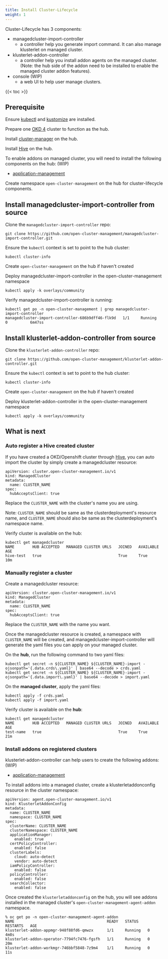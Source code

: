 ```yaml
---
title: Install Cluster-Lifecycle
weight: 1
---
```


Cluster-Lifecycle has 3 components:
- managedcluster-import-controller
  - a controller help you generate import command. It can also manage klusterlet on managed cluster.
- klusterlet-addon-controller
  - a controller help you install addon agents on the managed cluster. (Note: the hub side of the addon need to be installed to enable the managed cluster addon features).
- console (WIP)
  - a web UI to help user manage clusters.

<!-- spellchecker-disable -->

{{< toc >}}

<!-- spellchecker-enable -->

## Prerequisite

Ensure [kubectl](https://kubernetes.io/docs/tasks/tools/install-kubectl) and [kustomize](https://kubernetes-sigs.github.io/kustomize/installation) are installed.

Prepare one [OKD 4](https://www.okd.io/) cluster to function as the hub.

Install [cluster-manager](install-hub.md) on the hub.

Install [Hive](https://github.com/openshift/hive/blob/master/docs/install.md#installing-community-release-via-operatorhub) on the hub.

To enable addons on managed cluster, you will need to install the following components on the hub: (WIP)
- [application-management](install-application.md)

Create namespace `open-cluster-management` on the hub for cluster-lifecycle components.

## Install managedcluster-import-controller from source

Clone the `managedcluster-import-controller` repo:

```Shell
git clone https://github.com/open-cluster-management/managedcluster-import-controller.git
```

Ensure the `kubectl` context is set to point to the hub cluster:

```Shell
kubectl cluster-info
```

Create `open-cluster-management` on the hub if haven't created

Deploy managedcluster-import-controller in the open-cluster-management namespace

```Shell
kubectl apply -k overlays/community
```

Verify managedcluster-import-controller is running:
```Shell
kubectl get po -n open-cluster-management | grep managedcluster-import-controller   
managedcluster-import-controller-686b9dff46-flk9d   1/1     Running   0          6m47ss
```

## Install klusterlet-addon-controller from source

Clone the `klusterlet-addon-controller` repo:

```Shell
git clone https://github.com/open-cluster-management/klusterlet-addon-controller.git
```

Ensure the `kubectl` context is set to point to the hub cluster:

```Shell
kubectl cluster-info
```

Create `open-cluster-management` on the hub if haven't created

Deploy klusterlet-addon-controller in the open-cluster-management namespace

```Shell
kubectl apply -k overlays/community
```

## What is next

### Auto register a Hive created cluster
If you have created a OKD/Openshift cluster through [Hive](https://github.com/openshift/hive/blob/master/docs/using-hive.md#using-hive), you can auto import the cluster by simply create a managedcluster resource:

```
apiVersion: cluster.open-cluster-management.io/v1
kind: ManagedCluster
metadata:
  name: CLUSTER_NAME
spec:
  hubAcceptsClient: true
```
Replace the `CLUSTER_NAME` with the cluster's name you are using.

Note: `CLUSTER_NAME` should be same as the clusterdeployment's resource name, and `CLUSTER_NAME` should also be same as the clusterdeployment's namespace name.

Verify cluster is available on the hub:
```Shell
kubectl get managedcluster                                                                                                    
NAME        HUB ACCEPTED   MANAGED CLUSTER URLS   JOINED   AVAILABLE   AGE
hive-test   true                                  True     True        10m

```


### Manually register a cluster

Create a managedcluster resource:

```
apiVersion: cluster.open-cluster-management.io/v1
kind: ManagedCluster
metadata:
  name: CLUSTER_NAME
spec:
  hubAcceptsClient: true
```

Replace the `CLUSTER_NAME` with the name you want. 

Once the managedcluster resource is created, a namespace with `CLUSTER_NAME` will be created, and managedcluster-import-controller will generate the yaml files you can apply on your managed cluster. 

On the **hub**, run the following command to two yaml files:
```Shell
kubectl get secret -n ${CLUSTER_NAME} ${CLUSTER_NAME}-import -ojsonpath='{.data.crds\.yaml}' | base64 --decode > crds.yaml
kubectl get secret -n ${CLUSTER_NAME} ${CLUSTER_NAME}-import -ojsonpath='{.data.import\.yaml}' | base64 --decode > import.yaml
```

On the **managed cluster**, apply the yaml files:
```Shell
kubectl apply -f crds.yaml
kubectl apply -f import.yaml
```

Verify cluster is available on the **hub**:
```Shell
kubectl get managedcluster                                                                                                    
NAME        HUB ACCEPTED   MANAGED CLUSTER URLS   JOINED   AVAILABLE   AGE
test-name   true                                  True     True        21m
```


### Install addons on registered clusters
klusterlet-addon-controller can help users to create the following addons: (WIP)
- [application-management](install-application.md)

To install addons into a managed cluster, create a klusterletaddonconfig resource in the cluster namespace:

```
apiVersion: agent.open-cluster-management.io/v1
kind: KlusterletAddonConfig
metadata:
  name: CLUSTER_NAME
  namespace: CLUSTER_NAME
spec:
  clusterName: CLUSTER_NAME
  clusterNamespace: CLUSTER_NAME
  applicationManager:
    enabled: true
  certPolicyController:
    enabled: false
  clusterLabels:
    cloud: auto-detect
    vendor: auto-detect
  iamPolicyController:
    enabled: false
  policyController:
    enabled: false
  searchCollector:
    enabled: false
```

Once created the `klusterletaddonconfig` on the hub, you will see addons installed in the managed cluster's `open-cluster-management-agent-addon` namespace.

```Shell
% oc get po -n open-cluster-management-agent-addon 
NAME                                         READY   STATUS    RESTARTS   AGE
klusterlet-addon-appmgr-948f88fd6-qmwzx      1/1     Running   0          4m8s
klusterlet-addon-operator-7794fc7476-fgsfh   1/1     Running   0          20m
klusterlet-addon-workmgr-746bbf5848-7z9m4    1/1     Running   0          11s
```

